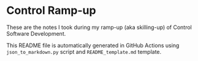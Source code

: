 # Control Ramp-up

These are the notes I took during my ramp-up (aka skilling-up) of Control Software Development. 

This README file is automatically generated in GitHub Actions using `json_to_markdown.py` script and `README_template.md` template. 

